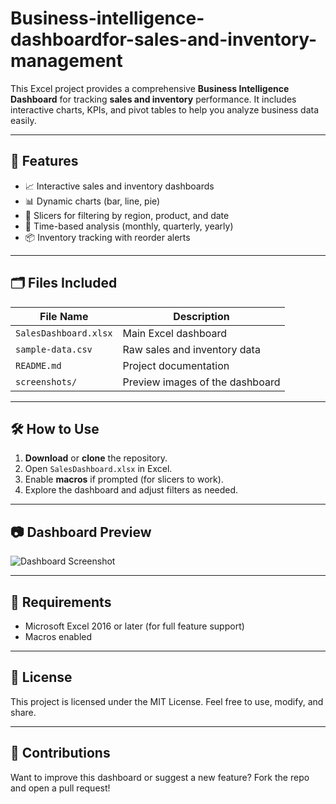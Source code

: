 # Business-intelligence-dashboardfor-sales-and-inventory-management
This Excel project provides a comprehensive **Business Intelligence Dashboard** for tracking **sales and inventory** performance. It includes interactive charts, KPIs, and pivot tables to help you analyze business data easily.

---

## 🧩 Features

- 📈 Interactive sales and inventory dashboards
- 📊 Dynamic charts (bar, line, pie)
- 📌 Slicers for filtering by region, product, and date
- 📅 Time-based analysis (monthly, quarterly, yearly)
- 📦 Inventory tracking with reorder alerts

---

## 🗂️ Files Included

| File Name              | Description                        |
|------------------------|------------------------------------|
| `SalesDashboard.xlsx`  | Main Excel dashboard               |
| `sample-data.csv`      | Raw sales and inventory data       |
| `README.md`            | Project documentation              |
| `screenshots/`         | Preview images of the dashboard    |

---

## 🛠️ How to Use

1. **Download** or **clone** the repository.
2. Open `SalesDashboard.xlsx` in Excel.
3. Enable **macros** if prompted (for slicers to work).
4. Explore the dashboard and adjust filters as needed.

---

## 📷 Dashboard Preview

![Dashboard Screenshot]()

---

## 📌 Requirements

- Microsoft Excel 2016 or later (for full feature support)
- Macros enabled

---

## 📃 License

This project is licensed under the MIT License. Feel free to use, modify, and share.

---

## 🙌 Contributions

Want to improve this dashboard or suggest a new feature? Fork the repo and open a pull request!
